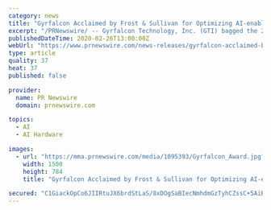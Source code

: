 ```yaml
---
category: news
title: "Gyrfalcon Acclaimed by Frost & Sullivan for Optimizing AI-enabled Solutions with AI Accelerator Chipsets"
excerpt: "/PRNewswire/ -- Gyrfalcon Technology, Inc. (GTI) bagged the 2019 North American AI Accelerator Chips New Product Innovation Award at Frost &"
publishedDateTime: 2020-02-26T13:00:00Z
webUrl: "https://www.prnewswire.com/news-releases/gyrfalcon-acclaimed-by-frost--sullivan-for-optimizing-ai-enabled-solutions-with-ai-accelerator-chipsets-301011400.html"
type: article
quality: 37
heat: 37
published: false

provider:
  name: PR Newswire
  domain: prnewswire.com

topics:
  - AI
  - AI Hardware

images:
  - url: "https://mma.prnewswire.com/media/1095393/Gyrfalcon_Award.jpg?p=facebook"
    width: 1500
    height: 784
    title: "Gyrfalcon Acclaimed by Frost & Sullivan for Optimizing AI-enabled Solutions with AI Accelerator Chipsets"

secured: "C1GiackOpCo6JIIRtuJX6brdStLaS/8xDOgSaBIecNmhdmGzTyhCZssC+5AiRDQxBYBA4S0DdtcTzCgpVvmd+Q1k1vef5/4mcadC81Cnmc478ZXFfn86P9aHD5nLprjyunedRfNYk5RnFP8E8hY+zFAfxWSrdwFoQTsSFu+go4gAEjRMDG7WvntMS+cnLQzMhXMbdTJYsKXkVVMCrtVEj0gDKT9fMKzoM3FVfw99eY7ckY9C2JVB6htrkaMklaQ0tO47dd2nH5GZ1TOs1eaYWrl7BvVe7t50WOkqGv35KScIf1UcG2g/TwcnibDBieAnoQb1INxhphq5rTu0SzFcJPPW/xvLIqRrmC6Uosx74k/vClFsM/iEqcvnhqgaMV74FlHBFXRimRrX1HGku0wDN8iuh84Kqi/CEuqi2Jd251zfGkQ+/BU3yQCbc3sloodP4meELTP35AsZOyDZrFcXxJT6FZ9slbodcBFZgTE+wvM=;mOLvyboPPOpNh7zcSfGdmw=="
---
```


